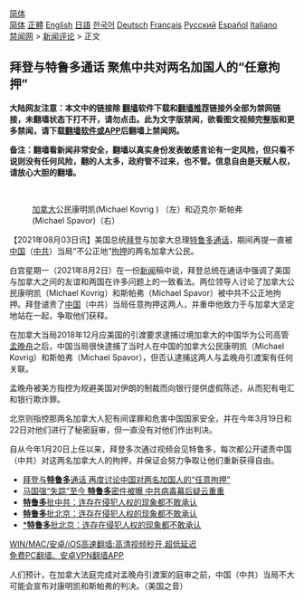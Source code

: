  <!-- 面包屑导航 --> <div class="breadcrumb"><!-- GTranslate: https://gtranslate.io/ -->  <div class="switcher notranslate">  <div class="selected">  <a href="#" onclick="return false;"> 简体</a>  </div>  <div class="option">  <a href="https://www.bannedbook.org" onclick="doGTranslate('zh-CN|zh-CN');jQuery('div.switcher div.selected a').html(jQuery(this).html());return false;" title="简体中文" class="nturl selected"> 简体</a>  <a href="https://www.bannedbook.org/zh-tw/" onclick="doGTranslate('zh-CN|zh-TW');jQuery('div.switcher div.selected a').html(jQuery(this).html());return false;" title="繁體中文" class="nturl"> 正體</a>  <a href="https://www.bannedbook.org/en/" onclick="doGTranslate('zh-CN|en');jQuery('div.switcher div.selected a').html(jQuery(this).html());return false;" title="English" class="nturl"> English</a>  <a href="https://www.bannedbook.org/ja/" onclick="doGTranslate('zh-CN|ja');jQuery('div.switcher div.selected a').html(jQuery(this).html());return false;" title="日本語" class="nturl"> 日語</a>  <a href="https://www.bannedbook.org/ko/" onclick="doGTranslate('zh-CN|ko');jQuery('div.switcher div.selected a').html(jQuery(this).html());return false;" title="한국어" class="nturl"> 한국어</a>  <a href="https://www.bannedbook.org/de/" onclick="doGTranslate('zh-CN|de');jQuery('div.switcher div.selected a').html(jQuery(this).html());return false;" title="Deutsch" class="nturl"> Deutsch</a>  <a href="https://www.bannedbook.org/fr/" onclick="doGTranslate('zh-CN|fr');jQuery('div.switcher div.selected a').html(jQuery(this).html());return false;" title="Français" class="nturl"> Français</a>  <a href="https://www.bannedbook.org/ru/" onclick="doGTranslate('zh-CN|ru');jQuery('div.switcher div.selected a').html(jQuery(this).html());return false;" title="Русский" class="nturl"> Русский</a>  <a href="https://www.bannedbook.org/es/" onclick="doGTranslate('zh-CN|es');jQuery('div.switcher div.selected a').html(jQuery(this).html());return false;" title="Español" class="nturl"> Español</a>  <a href="https://www.bannedbook.org/it/" onclick="doGTranslate('zh-CN|it');jQuery('div.switcher div.selected a').html(jQuery(this).html());return false;" title="Italiano" class="nturl"> Italiano</a>  </div>  </div>      <div class='breadcrumb-sub'><!-- Breadcrumb NavXT 6.3.0 --> <a href="https://www.bannedbook.org/" class="home">禁闻网</a> &gt; <a href="https://www.bannedbook.org/bnews/comments/" class="category">新闻评论</a> &gt; 正文</div></div><h2>拜登与特鲁多通话 聚焦中共对两名加国人的“任意拘押”</h2> <p class="notice"><b>大陆网友注意：本文中的链接除 <a href="https://github.com/bannedbook/fanqiang" >翻墙</a>软件下载和<a href="https://github.com/killgcd/justmysocks/blob/master/README.md">翻墙推荐</a>链接外全部为禁网链接，未翻墙状态下打不开，请勿点击。此为文字版禁闻，欲看图文视频完整版和更多禁闻，请下载<a href="https://github.com/bannedbook/fanqiang">翻墙软件或APP</a>后翻墙上禁闻网。</p><p>备注：翻墙看新闻非常安全，翻墙以真实身份发表敏感言论有一定风险，但只看不说则没有任何风险，翻的人太多，政府管不过来，也不管。信息自由是天赋人权，请放心大胆的翻墙。</b></p>  <div class="entry"> <br /> <figure><a href="https://i1.wp.com/upload-images-bucket-v64rleca837do.s3.eu-west-1.amazonaws.com/wp-content/uploads/2021/03/12163516/00-2-canadian.jpeg?fit=600%2C350&#038;ssl=1" data-caption="加拿大公民康明凯(Michael Kovrig ) （左）和迈克尔·斯帕弗(Michael Spavor)（右）"></a><figcaption class="wp-caption-text"><a href="https://www.bannedbook.org/bnews/tag/%e5%8a%a0%e6%8b%bf%e5%a4%a7/" class="st_tag internal_tag" rel="tag" title="标签 加拿大 下的日志">加拿大</a>公民康明凯(Michael Kovrig ) （左）和迈克尔·斯帕弗(Michael Spavor)（右）</figcaption></figure> <p>【2021年08月03日讯】美国总统<a href="https://www.bannedbook.org/bnews/tag/%e6%8b%9c%e7%99%bb/" class="st_tag internal_tag" rel="tag" title="标签 拜登 下的日志">拜登</a>与加拿大总理<a href="https://www.bannedbook.org/bnews/tag/%e7%89%b9%e9%b2%81%e5%a4%9a/" class="st_tag internal_tag" rel="tag" title="标签 特鲁多 下的日志">特鲁多</a><a href="https://www.bannedbook.org/bnews/tag/%E9%80%9A%E8%AF%9D/" class="st_tag internal_tag" rel="tag" title="标签 通话 下的日志">通话</a>，期间再提一直被<span class='wp_keywordlink_affiliate'><a href="https://www.bannedbook.org/" title="中国" target="_blank">中国</a></span>（<a href="https://www.bannedbook.org/bnews/tag/%e4%b8%ad%e5%85%b1/" class="st_tag internal_tag" rel="tag" title="标签 中共 下的日志">中共</a>）当局“不公正地”<a href="https://www.bannedbook.org/bnews/tag/%E6%8B%98%E6%8A%BC/" class="st_tag internal_tag" rel="tag" title="标签 拘押 下的日志">拘押</a>的两名加拿大公民。</p> <p>白宫星期一（2021年8月2日）在一份<span class='wp_keywordlink_affiliate'><a href="https://www.bannedbook.org/" title="新闻">新闻</a></span>稿中说，拜登总统在通话中强调了美国与加拿大之间的友谊和两国在许多问题上的一致看法。两位领导人讨论了加拿大公民康明凯（Michael Kovrig）和斯帕弗（Michael Spavor）被中共不公正地拘押。拜登谴责了<a href="https://www.bannedbook.org/bnews/tag/%E4%B8%AD%E5%9B%BD/" class="st_tag internal_tag" rel="tag" title="标签 中国 下的日志">中国</a>（中共）当局任意拘押这两人，并重申他致力于与加拿大坚定地站在一起，争取他们获释。</p>  <p>在加拿大当局2018年12月应美国的引渡要求逮捕过境加拿大的中国华为公司高管<a href="https://www.bannedbook.org/bnews/tag/%e5%ad%9f%e6%99%9a%e8%88%9f/" class="st_tag internal_tag" rel="tag" title="标签 孟晚舟 下的日志">孟晚舟</a>之后，中国当局很快逮捕了当时人在中国的加拿大公民康明凯（Michael Kovrig）和斯帕弗（Michael Spavor），但否认逮捕这两人与孟晚舟引渡案有任何关联。</p> <p>孟晚舟被美方指控为规避美国对伊朗的制裁而向银行提供虚假陈述，从而犯有电汇和银行欺诈罪。</p>  <p>北京则指控那两名加拿大人犯有间谍罪和危害中国国家安全，并在今年3月19日和22日对他们进行了秘密庭审，但一直没有对他们作出判决。</p> <p>自从今年1月20日上任以来，拜登多次通过视频会见特鲁多，每次都公开谴责中国（中共）对这两名加拿大人的拘押，并保证会努力争取让他们重新获得自由。</p>  <ul class='op-related-articles' title='相关阅读'> <li><a href='https://www.bannedbook.org/bnews/headline/20210803/1599367.html' target='_blank'>拜登与<b>特鲁多</b>通话 再度讨论中国对两名加国人的“任意拘押”</a></li> <li><a href='https://www.bannedbook.org/bnews/comments/20210704/1580189.html' target='_blank'>马国强“失踪”至今 <b>特鲁多</b>密件被曝 中共病毒幕后疑云重重</a></li> <li><a href='https://www.bannedbook.org/bnews/comments/20210624/1573643.html' target='_blank'><b>特鲁多</b>批中共：连存在侵犯人权的现象都不敢承认</a></li> <li><a href='https://www.bannedbook.org/bnews/baitai/20210624/1573255.html' target='_blank'><b>特鲁多</b>批北京：连存在侵犯人权的现象都不敢承认</a></li> <li><a href='https://www.bannedbook.org/bnews/renquan/20210624/1573031.html' target='_blank'>*<b>特鲁多</b>批北京：连存在侵犯人权的现象都不敢承认</a></li> </ul> <p class="texttj"> <a href="https://github.com/bannedbook/fanqiang/wiki/V2ray%E6%9C%BA%E5%9C%BA" target="_blank">WIN/MAC/安卓/iOS高速翻墙:高清视频秒开,超低延迟</a><br/> <a href="https://github.com/bannedbook/fanqiang/wiki/%E7%A6%81%E9%97%BB%E7%BD%91%E5%AE%89%E5%8D%93%E7%BF%BB%E5%A2%99%E6%96%B0%E9%97%BBAPP" target="_blank">免费PC翻墙、安卓VPN翻墙APP</a></p><p>人们预计，在加拿大法庭完成对孟晚舟引渡案的庭审之前，中国（中共）当局不大可能会宣布对康明凯和斯帕弗的判决。（美国之音）</p> <a name='sharetosocial'></a>  <div style="margin-bottom:5px;padding-bottom:5px;clear:both"> <div id="archive-pix-1" class="banner-ads"> <!-- AuctionX Display platform tag START --> <div id="26318x728x90x621x_ADSLOT2" clicktrack="%%CLICK_URL_ESC%%"></div> <!-- AuctionX Display platform tag END --> </div> <div id="archive-pix-2" class="banner-ads"> <!-- AuctionX Display platform tag START --> <div id="26315x300x250x621x_ADSLOT2" clicktrack="%%CLICK_URL_ESC%%"></div> <!-- AuctionX Display platform tag END --> </div> </div>  <div id="archive-pix-1" class="banner-ads"> <!-- AuctionX Display platform tag START --> <div id="26318x728x90x621x_ADSLOT3" clicktrack="%%CLICK_URL_ESC%%"></div> <!-- AuctionX Display platform tag END --> </div> </div><!--END ENTRY--> 